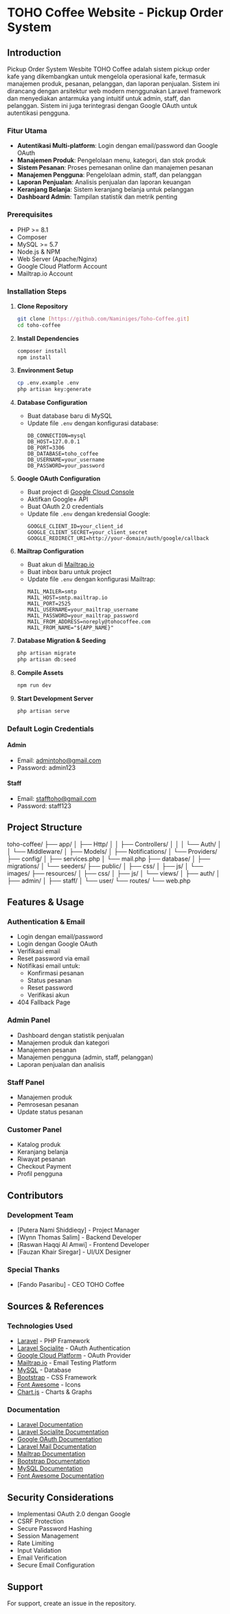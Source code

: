# TOHO Coffee Website - Pickup Order System

## Introduction
Pickup Order System Wesbite TOHO Coffee adalah sistem pickup order kafe yang dikembangkan untuk mengelola operasional kafe, termasuk manajemen produk, pesanan, pelanggan, dan laporan penjualan. Sistem ini dirancang dengan arsitektur web modern menggunakan Laravel framework dan menyediakan antarmuka yang intuitif untuk admin, staff, dan pelanggan. Sistem ini juga terintegrasi dengan Google OAuth untuk autentikasi pengguna.

### Fitur Utama
- **Autentikasi Multi-platform**: Login dengan email/password dan Google OAuth
- **Manajemen Produk**: Pengelolaan menu, kategori, dan stok produk
- **Sistem Pesanan**: Proses pemesanan online dan manajemen pesanan
- **Manajemen Pengguna**: Pengelolaan admin, staff, dan pelanggan
- **Laporan Penjualan**: Analisis penjualan dan laporan keuangan
- **Keranjang Belanja**: Sistem keranjang belanja untuk pelanggan
- **Dashboard Admin**: Tampilan statistik dan metrik penting

### Prerequisites
- PHP >= 8.1
- Composer
- MySQL >= 5.7
- Node.js & NPM
- Web Server (Apache/Nginx)
- Google Cloud Platform Account
- Mailtrap.io Account

### Installation Steps

1. **Clone Repository**
   ```bash
   git clone [https://github.com/Naminiges/Toho-Coffee.git]
   cd toho-coffee
   ```

2. **Install Dependencies**
   ```bash
   composer install
   npm install
   ```

3. **Environment Setup**
   ```bash
   cp .env.example .env
   php artisan key:generate
   ```

4. **Database Configuration**
   - Buat database baru di MySQL
   - Update file `.env` dengan konfigurasi database:
     ```
     DB_CONNECTION=mysql
     DB_HOST=127.0.0.1
     DB_PORT=3306
     DB_DATABASE=toho_coffee
     DB_USERNAME=your_username
     DB_PASSWORD=your_password
     ```

5. **Google OAuth Configuration**
   - Buat project di [Google Cloud Console](https://console.cloud.google.com)
   - Aktifkan Google+ API
   - Buat OAuth 2.0 credentials
   - Update file `.env` dengan kredensial Google:
     ```
     GOOGLE_CLIENT_ID=your_client_id
     GOOGLE_CLIENT_SECRET=your_client_secret
     GOOGLE_REDIRECT_URI=http://your-domain/auth/google/callback
     ```

6. **Mailtrap Configuration**
   - Buat akun di [Mailtrap.io](https://mailtrap.io)
   - Buat inbox baru untuk project
   - Update file `.env` dengan konfigurasi Mailtrap:
     ```
     MAIL_MAILER=smtp
     MAIL_HOST=smtp.mailtrap.io
     MAIL_PORT=2525
     MAIL_USERNAME=your_mailtrap_username
     MAIL_PASSWORD=your_mailtrap_password
     MAIL_FROM_ADDRESS=noreply@tohocoffee.com
     MAIL_FROM_NAME="${APP_NAME}"
     ```

7. **Database Migration & Seeding**
   ```bash
   php artisan migrate
   php artisan db:seed
   ```

9. **Compile Assets**
   ```bash
   npm run dev
   ```

10. **Start Development Server**
    ```bash
    php artisan serve
    ```

### Default Login Credentials

#### Admin
- Email: admintoho@gmail.com
- Password: admin123

#### Staff
- Email: stafftoho@gmail.com
- Password: staff123

## Project Structure

toho-coffee/
├── app/
│ ├── Http/
│ │ ├── Controllers/
│ │ │ └── Auth/
│ │ └── Middleware/
│ ├── Models/
│ ├── Notifications/
│ └── Providers/
├── config/
│ ├── services.php
│ └── mail.php
├── database/
│ ├── migrations/
│ └── seeders/
├── public/
│ ├── css/
│ ├── js/
│ └── images/
├── resources/
│ ├── css/
│ ├── js/
│ └── views/
│ ├── auth/
│ ├── admin/
│ ├── staff/
│ └── user/
└── routes/
└── web.php

## Features & Usage

### Authentication & Email
- Login dengan email/password
- Login dengan Google OAuth
- Verifikasi email
- Reset password via email
- Notifikasi email untuk:
  - Konfirmasi pesanan
  - Status pesanan
  - Reset password
  - Verifikasi akun
- 404 Fallback Page

### Admin Panel
- Dashboard dengan statistik penjualan
- Manajemen produk dan kategori
- Manajemen pesanan
- Manajemen pengguna (admin, staff, pelanggan)
- Laporan penjualan dan analisis

### Staff Panel
- Manajemen produk
- Pemrosesan pesanan
- Update status pesanan

### Customer Panel
- Katalog produk
- Keranjang belanja
- Riwayat pesanan
- Checkout Payment
- Profil pengguna

## Contributors

### Development Team
- [Putera Nami Shiddieqy] - Project Manager
- [Wynn Thomas Salim] - Backend Developer
- [Raswan Haqqi Al Amwi] - Frontend Developer
- [Fauzan Khair Siregar] - UI/UX Designer

### Special Thanks
- [Fando Pasaribu] - CEO TOHO Coffee

## Sources & References

### Technologies Used
- [Laravel](https://laravel.com) - PHP Framework
- [Laravel Socialite](https://laravel.com/docs/socialite) - OAuth Authentication
- [Google Cloud Platform](https://cloud.google.com) - OAuth Provider
- [Mailtrap.io](https://mailtrap.io) - Email Testing Platform
- [MySQL](https://www.mysql.com) - Database
- [Bootstrap](https://getbootstrap.com) - CSS Framework
- [Font Awesome](https://fontawesome.com) - Icons
- [Chart.js](https://www.chartjs.org) - Charts & Graphs

### Documentation
- [Laravel Documentation](https://laravel.com/docs)
- [Laravel Socialite Documentation](https://laravel.com/docs/socialite)
- [Google OAuth Documentation](https://developers.google.com/identity/protocols/oauth2)
- [Laravel Mail Documentation](https://laravel.com/docs/mail)
- [Mailtrap Documentation](https://mailtrap.io/docs)
- [Bootstrap Documentation](https://getbootstrap.com/docs)
- [MySQL Documentation](https://dev.mysql.com/doc)
- [Font Awesome Documentation](https://fontawesome.com/docs)

## Security Considerations
- Implementasi OAuth 2.0 dengan Google
- CSRF Protection
- Secure Password Hashing
- Session Management
- Rate Limiting
- Input Validation
- Email Verification
- Secure Email Configuration

## Support
For support, create an issue in the repository.
